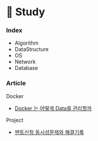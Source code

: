 # 📖 Study

### Index

* Algorithm
* DataStructure
* OS
* Network
* Database


### Article
Docker
* [Docker 는 어떻게 Data를 관리할까](https://medium.com/msik/docker-%EC%97%90%EC%84%9C-data-%EB%A5%BC-%EB%8B%A4%EB%A3%A8%EB%8A%94-%EB%B0%A9%EB%B2%95-e38dfedb7d6)

Project
* [멘토신청 동시성문제와 해결기록](https://github.com/kmss6905/TIL/blob/main/concurrency/%E1%84%86%E1%85%A6%E1%86%AB%E1%84%90%E1%85%A9%20%E1%84%89%E1%85%B5%E1%86%AB%E1%84%8E%E1%85%A5%E1%86%BC%20%E1%84%80%E1%85%B5%E1%84%82%E1%85%B3%E1%86%BC%20%E1%84%83%E1%85%A9%E1%86%BC%E1%84%89%E1%85%B5%E1%84%89%E1%85%A5%E1%86%BC%20%E1%84%8B%E1%85%B5%E1%84%89%E1%85%B2%20%E1%84%86%E1%85%AE%E1%86%AB%E1%84%8C%E1%85%A6%E1%84%8B%E1%85%AA%20%E1%84%92%E1%85%A2%E1%84%80%E1%85%A7%E1%86%AF%20%E1%84%80%E1%85%B5%E1%84%85%E1%85%A9%E1%86%A8.pdf)
